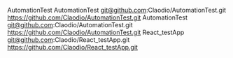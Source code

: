 AutomationTest
AutomationTest
git@github.com:Claodio/AutomationTest.git
https://github.com/Claodio/AutomationTest.git
AutomationTest
git@github.com:Claodio/AutomationTest.git
https://github.com/Claodio/AutomationTest.git
React_testApp
git@github.com:Claodio/React_testApp.git
https://github.com/Claodio/React_testApp.git
